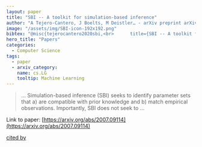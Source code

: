 ```yaml
---
layout: paper
title: "SBI -- A toolkit for simulation-based inference"
author: "A Tejero-Cantero, J Boelts, M Deistler… - arXiv preprint arXiv …, 2020 - arxiv.org"
image: "/assets/img/SBI-icon-192x192.png"
bibtex: "@misc{tejerocantero2020sbi,<br>      title={SBI -- A toolkit for simulation-based inference}, <br>      author={Alvaro Tejero-Cantero and Jan Boelts and Michael Deistler and Jan-Matthis Lueckmann and Conor Durkan and Pedro J. Gonçalves and David S. Greenberg and Jakob H. Macke},<br>      year={2020},<br>      eprint={2007.09114},<br>      archivePrefix={arXiv},<br>      primaryClass={cs.LG}<br>}"
hero_title: "Papers"
categories:
  - Computer Science
tags:
  - paper
  - arxiv_category:
    name: cs.LG
    tooltip: Machine Learning
---
```

>… Simulation-based inference (SBI) seeks to identify parameter sets that a) are compatible with prior knowledge and b) match empirical observations. Importantly, SBI does not seek to …

Link to paper: [https://arxiv.org/abs/2007.09114](https://arxiv.org/abs/2007.09114)

[cited by](https://scholar.google.com/scholar?cites=3698931000465690656&as_sdt=2005&sciodt=0,5&hl=en&num=20)
